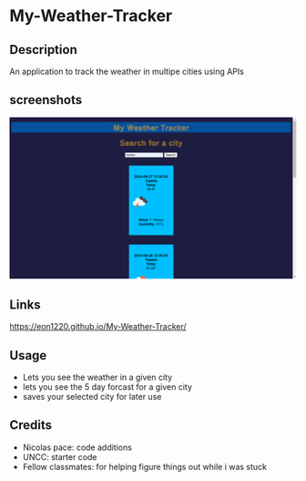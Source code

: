 # My-Weather-Tracker

## Description
An application to track the weather in multipe cities using APIs

## screenshots
![alt text](<assets/Images/Screenshot 2024-06-27 023516.png>)

## Links
https://eon1220.github.io/My-Weather-Tracker/

## Usage
- Lets you see the weather in a given city
- lets you see the 5 day forcast for a given city
- saves your selected city for later use


## Credits
- Nicolas pace: code additions
- UNCC: starter code
- Fellow classmates: for helping figure things out while i was stuck

